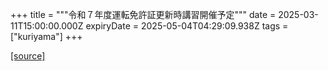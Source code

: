 +++
title = """令和７年度運転免許証更新時講習開催予定"""
date = 2025-03-11T15:00:00.000Z
expiryDate = 2025-05-04T04:29:09.938Z
tags = ["kuriyama"]
+++


[[source]](https://www.town.kuriyama.hokkaido.jp/site/koutsuuannzen/30694.html)

